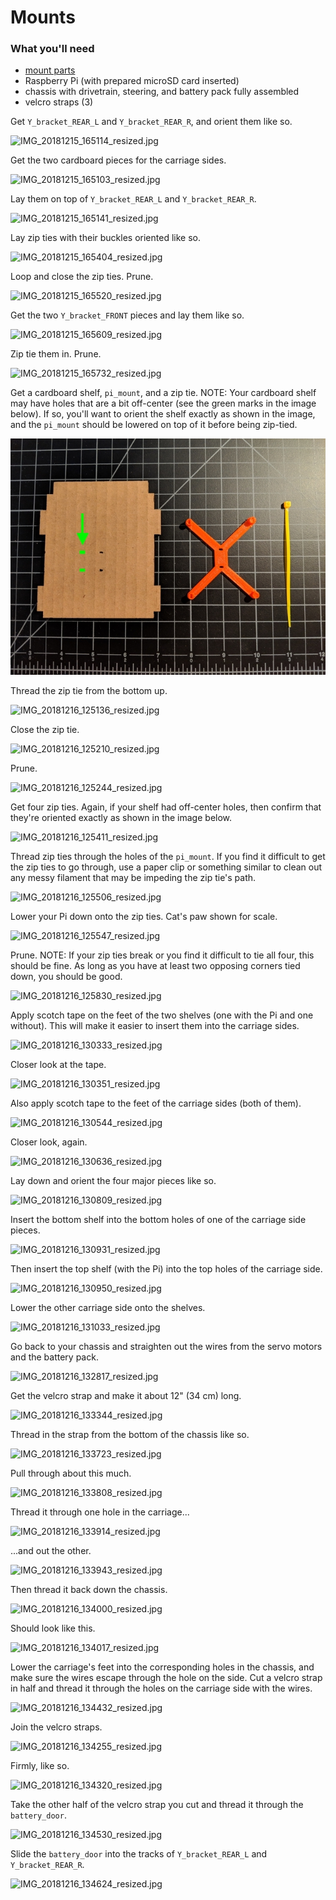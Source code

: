 # Mounts

### What you'll need

- [mount parts](../../design_3d_print/README.md)
- Raspberry Pi (with prepared microSD card inserted)
- chassis with drivetrain, steering, and battery pack fully assembled
- velcro straps (3)

Get `Y_bracket_REAR_L` and `Y_bracket_REAR_R`, and orient them like so.

![IMG_20181215_165114_resized.jpg](imgs_mount/IMG_20181215_165114_resized.jpg)

Get the two cardboard pieces for the carriage sides.

![IMG_20181215_165103_resized.jpg](imgs_mount/IMG_20181215_165103_resized.jpg)

Lay them on top of `Y_bracket_REAR_L` and `Y_bracket_REAR_R`.

![IMG_20181215_165141_resized.jpg](imgs_mount/IMG_20181215_165141_resized.jpg)

Lay zip ties with their buckles oriented like so.

![IMG_20181215_165404_resized.jpg](imgs_mount/IMG_20181215_165404_resized.jpg)

Loop and close the zip ties. Prune.

![IMG_20181215_165520_resized.jpg](imgs_mount/IMG_20181215_165520_resized.jpg)

Get the two `Y_bracket_FRONT` pieces and lay them like so.

![IMG_20181215_165609_resized.jpg](imgs_mount/IMG_20181215_165609_resized.jpg)

Zip tie them in. Prune.

![IMG_20181215_165732_resized.jpg](imgs_mount/IMG_20181215_165732_resized.jpg)

Get a cardboard shelf, `pi_mount`, and a zip tie. NOTE: Your cardboard shelf may have holes that are a bit off-center (see the green marks in the image below). If so, you'll want to orient the shelf exactly as shown in the image, and the `pi_mount` should be lowered on top of it before being zip-tied.

![IMG_20181216_125053_resized.jpg](imgs_mount/IMG_20181216_125053_resized.jpg)

Thread the zip tie from the bottom up.

![IMG_20181216_125136_resized.jpg](imgs_mount/IMG_20181216_125136_resized.jpg)

Close the zip tie.

![IMG_20181216_125210_resized.jpg](imgs_mount/IMG_20181216_125210_resized.jpg)

Prune.

![IMG_20181216_125244_resized.jpg](imgs_mount/IMG_20181216_125244_resized.jpg)

Get four zip ties. Again, if your shelf had off-center holes, then confirm that they're oriented exactly as shown in the image below.

![IMG_20181216_125411_resized.jpg](imgs_mount/IMG_20181216_125411_resized.jpg)

Thread zip ties through the holes of the `pi_mount`. If you find it difficult to get the zip ties to go through, use a paper clip or something similar to clean out any messy filament that may be impeding the zip tie's path.

![IMG_20181216_125506_resized.jpg](imgs_mount/IMG_20181216_125506_resized.jpg)

Lower your Pi down onto the zip ties. Cat's paw shown for scale.

![IMG_20181216_125547_resized.jpg](imgs_mount/IMG_20181216_125547_resized.jpg)

Prune. NOTE: If your zip ties break or you find it difficult to tie all four, this should be fine. As long as you have at least two opposing corners tied down, you should be good.

![IMG_20181216_125830_resized.jpg](imgs_mount/IMG_20181216_125830_resized.jpg)

Apply scotch tape on the feet of the two shelves (one with the Pi and one without). This will make it easier to insert them into the carriage sides.

![IMG_20181216_130333_resized.jpg](imgs_mount/IMG_20181216_130333_resized.jpg)

Closer look at the tape.

![IMG_20181216_130351_resized.jpg](imgs_mount/IMG_20181216_130351_resized.jpg)

Also apply scotch tape to the feet of the carriage sides (both of them).

![IMG_20181216_130544_resized.jpg](imgs_mount/IMG_20181216_130544_resized.jpg)

Closer look, again.

![IMG_20181216_130636_resized.jpg](imgs_mount/IMG_20181216_130636_resized.jpg)

Lay down and orient the four major pieces like so.

![IMG_20181216_130809_resized.jpg](imgs_mount/IMG_20181216_130809_resized.jpg)

Insert the bottom shelf into the bottom holes of one of the carriage side pieces.

![IMG_20181216_130931_resized.jpg](imgs_mount/IMG_20181216_130931_resized.jpg)

Then insert the top shelf (with the Pi) into the top holes of the carriage side.

![IMG_20181216_130950_resized.jpg](imgs_mount/IMG_20181216_130950_resized.jpg)

Lower the other carriage side onto the shelves.

![IMG_20181216_131033_resized.jpg](imgs_mount/IMG_20181216_131033_resized.jpg)

Go back to your chassis and straighten out the wires from the servo motors and the battery pack.

![IMG_20181216_132817_resized.jpg](imgs_mount/IMG_20181216_132817_resized.jpg)

Get the velcro strap and make it about 12" (34 cm) long.

![IMG_20181216_133344_resized.jpg](imgs_mount/IMG_20181216_133344_resized.jpg)

Thread in the strap from the bottom of the chassis like so.

![IMG_20181216_133723_resized.jpg](imgs_mount/IMG_20181216_133723_resized.jpg)

Pull through about this much.

![IMG_20181216_133808_resized.jpg](imgs_mount/IMG_20181216_133808_resized.jpg)

Thread it through one hole in the carriage...

![IMG_20181216_133914_resized.jpg](imgs_mount/IMG_20181216_133914_resized.jpg)

...and out the other.

![IMG_20181216_133943_resized.jpg](imgs_mount/IMG_20181216_133943_resized.jpg)

Then thread it back down the chassis.

![IMG_20181216_134000_resized.jpg](imgs_mount/IMG_20181216_134000_resized.jpg)

Should look like this.

![IMG_20181216_134017_resized.jpg](imgs_mount/IMG_20181216_134017_resized.jpg)

Lower the carriage's feet into the corresponding holes in the chassis, and make sure the wires escape through the hole on the side. Cut a velcro strap in half and thread it through the holes on the carriage side with the wires.

![IMG_20181216_134432_resized.jpg](imgs_mount/IMG_20181216_134432_resized.jpg)

Join the velcro straps.

![IMG_20181216_134255_resized.jpg](imgs_mount/IMG_20181216_134255_resized.jpg)

Firmly, like so.

![IMG_20181216_134320_resized.jpg](imgs_mount/IMG_20181216_134320_resized.jpg)

Take the other half of the velcro strap you cut and thread it through the `battery_door`.

![IMG_20181216_134530_resized.jpg](imgs_mount/IMG_20181216_134530_resized.jpg)

Slide the `battery_door` into the tracks of `Y_bracket_REAR_L` and `Y_bracket_REAR_R`.

![IMG_20181216_134624_resized.jpg](imgs_mount/IMG_20181216_134624_resized.jpg)

